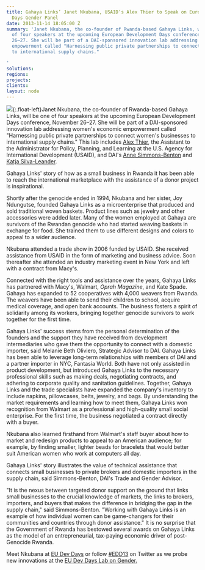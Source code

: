 ```yaml
---
title: Gahaya Links’ Janet Nkubana, USAID’s Alex Thier to Speak on European Development
  Days Gender Panel
date: 2013-11-14 18:05:00 Z
summary: 'Janet Nkubana, the co-founder of Rwanda-based Gahaya Links, will be one
  of four speakers at the upcoming European Development Days conference, November
  26–27. She will be part of a DAI-sponsored innovation lab addressing women''s economic
  empowerment called "Harnessing public private partnerships to connect women''s businesses
  to international supply chains."

'
solutions: 
regions: 
projects: 
clients: 
layout: node
---
```


![][1]{:.float-left}Janet Nkubana, the co-founder of Rwanda-based Gahaya Links, will be one of four speakers at the upcoming European Development Days conference, November 26–27. She will be part of a DAI-sponsored innovation lab addressing women's economic empowerment called "Harnessing public private partnerships to connect women's businesses to international supply chains." This lab includes [Alex Thier][2], the Assistant to the Administrator for Policy, Planning, and Learning at the U.S. Agency for International Development (USAID), and DAI's [Anne Simmons-Benton][3] and [Katja Silva-Leander][4].

Gahaya Links' story of how as a small business in Rwanda it has been able to reach the international marketplace with the assistance of a donor project is inspirational.

Shortly after the genocide ended in 1994, Nkubana and her sister, Joy Ndungutse, founded Gahaya Links as a microenterprise that produced and sold traditional woven baskets. Product lines such as jewelry and other accessories were added later. Many of the women employed at Gahaya are survivors of the Rwandan genocide who had started weaving baskets in exchange for food. She trained them to use different designs and colors to appeal to a wider audience.

Nkubana attended a trade show in 2006 funded by USAID. She received assistance from USAID in the form of marketing and business advice. Soon thereafter she attended an industry marketing event in New York and left with a contract from Macy's.

Connected with the right tools and assistance over the years, Gahaya Links has partnered with Macy's, Walmart, _Oprah Magazine_, and Kate Spade. Gahaya has expanded to 52 cooperatives with 4,000 weavers from Rwanda. The weavers have been able to send their children to school, acquire medical coverage, and open bank accounts. The business fosters a spirit of solidarity among its workers, bringing together genocide survivors to work together for the first time.

Gahaya Links' success stems from the personal determination of the founders and the support they have received from development intermediaries who gave them the opportunity to connect with a domestic importer, said Melanie Beth Oliviero, Strategic Advisor to DAI. Gahaya Links has been able to leverage long-term relationships with members of DAI and a partner importer in NYC, Fantasia World. Both have not only assisted in product development, but introduced Gahaya Links to the necessary professional skills such as making deals, negotiating contracts, and adhering to corporate quality and sanitation guidelines. Together, Gahaya Links and the trade specialists have expanded the company's inventory to include napkins, pillowcases, belts, jewelry, and bags. By understanding the market requirements and learning how to meet them, Gahaya Links won recognition from Walmart as a professional and high-quality small social enterprise. For the first time, the business negotiated a contract directly with a buyer.  

Nkubana also learned firsthand from Walmart's staff buyer about how to market and redesign products to appeal to an American audience; for example, by finding smaller, lighter beads for bracelets that would better suit American women who work at computers all day.

Gahaya Links' story illustrates the value of technical assistance that connects small businesses to private brokers and domestic importers in the supply chain, said Simmons-Benton, DAI's Trade and Gender Advisor.

 "It is the nexus between targeted donor support on the ground that links small businesses to the crucial knowledge of markets, the links to brokers, importers, and buyers that makes the difference in bridging the gap in the supply chain," said Simmons-Benton. "Working with Gahaya Links is an example of how individual women can be game-changers for their communities and countries through donor assistance." It is no surprise that the Government of Rwanda has bestowed several awards on Gahaya Links as the model of an entrepreneurial, tax-paying economic driver of post-Genocide Rwanda.

Meet Nkubana at [EU Dev Days][5] or follow [#EDD13][6] on Twitter as we probe new innovations at the [EU Dev Days Lab on Gender.][7]

[1]: https://assetify-dai.com/news/JanetInner.jpg
[2]: http://www.usaid.gov/who-we-are/organization/alex-thier
[3]: /who-we-are/our-team/anne-simmons-benton
[4]: /who-we-are/our-team/katja-silva-leander
[5]: /news/dai-host-lab-women-economic-empowerment-european-development-days
[6]: https://twitter.com/search?q=%23EDD13&src=typd&f=realtime
[7]: http://eudevdays.eu/topics/women%E2%80%99s-economic-empowerment
